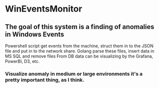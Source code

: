 # WinEventsMonitor
## The goal of this system is a finding of anomalies in Windows Events
Powershell script get events from the machine, struct them in to the JSON file and put in to the network share.
Golang parse these files, insert data in MS SQL and remove files
From DB data can be visualizing by the Grafana, PowerBI, D3, etc.
### Visualize anomaly in medium or large environments it's a pretty important thing, as I think.
